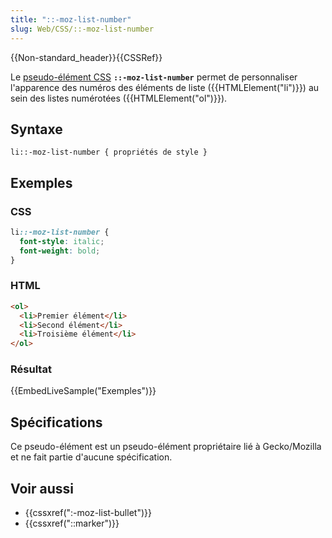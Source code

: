```yaml
---
title: "::-moz-list-number"
slug: Web/CSS/::-moz-list-number
---
```


{{Non-standard_header}}{{CSSRef}}

Le [pseudo-élément CSS](/fr/docs/Web/CSS/Pseudo-éléments) **`::-moz-list-number`** permet de personnaliser l'apparence des numéros des éléments de liste ({{HTMLElement("li")}}) au sein des listes numérotées ({{HTMLElement("ol")}}).

## Syntaxe

```
li::-moz-list-number { propriétés de style }
```

## Exemples

### CSS

```css
li::-moz-list-number {
  font-style: italic;
  font-weight: bold;
}
```

### HTML

```html
<ol>
  <li>Premier élément</li>
  <li>Second élément</li>
  <li>Troisième élément</li>
</ol>
```

### Résultat

{{EmbedLiveSample("Exemples")}}

## Spécifications

Ce pseudo-élément est un pseudo-élément propriétaire lié à Gecko/Mozilla et ne fait partie d'aucune spécification.

## Voir aussi

- {{cssxref(":-moz-list-bullet")}}
- {{cssxref("::marker")}}

